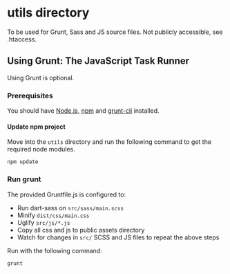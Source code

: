 # utils directory

To be used for Grunt, Sass and JS source files.
Not publicly accessible, see .htaccess. 

## Using Grunt: The JavaScript Task Runner

Using Grunt is optional.

### Prerequisites

You should have [Node.js](https://nodejs.org/en/), [npm](https://www.npmjs.com/) and [grunt-cli](https://gruntjs.com/using-the-cli) installed. 

#### Update npm project

Move into the `utils` directory and run the following command to get the required node modules. 

```
npm update
```

### Run grunt

The provided Gruntfile.js is configured to:

 * Run dart-sass on `src/sass/main.scss`
 * Minify `dist/css/main.css`
 * Uglify `src/js/*.js`
 * Copy all css and js to public assets directory
 * Watch for changes in `src/` SCSS and JS files to repeat the above steps

Run with the following command:

```
grunt
```
